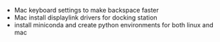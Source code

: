 * Mac keyboard settings to make backspace faster
* Mac install displaylink drivers for docking station
* install miniconda and create python environments for both linux and mac


